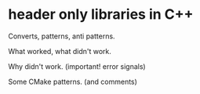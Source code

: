 # header only libraries in C++

Converts, patterns, anti patterns.

What worked, what didn't work.

Why didn't work. (important! error signals)

Some CMake patterns. (and comments)
